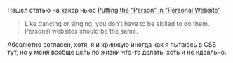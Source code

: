 ---
---
Нашел статью на хакер ньюс [Putting the “Person” in “Personal Website”](https://blog.jim-nielsen.com/2024/person-in-personal-website/)
>  Like dancing or singing, you don’t have to be skilled to do them. Personal websites should be the same.

Абсолютно согласен, хотя, я и кринжую иногда как я пытаюсь в CSS тут, но у меня вообще цель по жизни что-то делать, хоть и не идеально.